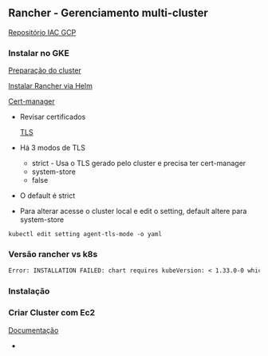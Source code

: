 ## Rancher - Gerenciamento multi-cluster

[Repositório IAC GCP](https://github.com/Adenilson365/devopslabs01-iac)

### Instalar no GKE

[Preparação do cluster ](https://ranchermanager.docs.rancher.com/getting-started/installation-and-upgrade/install-upgrade-on-a-kubernetes-cluster/rancher-on-gke)

[Instalar Rancher via Helm](https://ranchermanager.docs.rancher.com/getting-started/installation-and-upgrade/install-upgrade-on-a-kubernetes-cluster#install-the-rancher-helm-chart)

[Cert-manager](https://artifacthub.io/packages/helm/cert-manager/cert-manager)

- Revisar certificados

  [TLS](https://ranchermanager.docs.rancher.com/getting-started/installation-and-upgrade/installation-references/tls-settings#agent-tls-enforcement)

- Há 3 modos de TLS
  - strict - Usa o TLS gerado pelo cluster e precisa ter cert-manager
  - system-store
  - false
- O default é strict
- Para alterar acesse o cluster local e edit o setting, default altere para system-store

```shell
kubectl edit setting agent-tls-mode -o yaml
```

### Versão rancher vs k8s

```txt
Error: INSTALLATION FAILED: chart requires kubeVersion: < 1.33.0-0 which is incompatible with Kubernetes v1.33.2-gke.1240000
```

### Instalação

### Criar Cluster com Ec2

[Documentação](https://ranchermanager.docs.rancher.com/how-to-guides/new-user-guides/launch-kubernetes-with-rancher/use-new-nodes-in-an-infra-provider/create-an-amazon-ec2-cluster)

-
